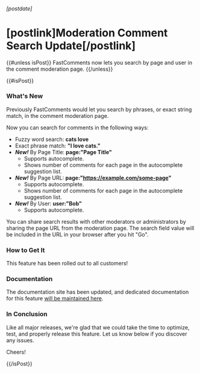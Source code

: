 ###### [postdate]
# [postlink]Moderation Comment Search Update[/postlink]

{{#unless isPost}}
FastComments now lets you search by page and user in the comment moderation page.
{{/unless}}

{{#isPost}}

### What's New

Previously FastComments would let you search by phrases, or exact string match, in the comment moderation page.

Now you can search for comments in the following ways:

- Fuzzy word search: **cats love**
- Exact phrase match: **"I love cats."**
- **_New!_** By Page Title: **page:"Page Title"**
  - Supports autocomplete.
  - Shows number of comments for each page in the autocomplete suggestion list.
- **_New!_** By Page URL: **page:"https://example.com/some-page"**
  - Supports autocomplete.
  - Shows number of comments for each page in the autocomplete suggestion list.
- **_New!_** By User: **user:"Bob"**
  - Supports autocomplete.

You can share search results with other moderators or administrators by sharing the page URL from the moderation page. The search field
value will be included in the URL in your browser after you hit "Go".

### How to Get It

This feature has been rolled out to all customers!

### Documentation

The documentation site has been updated, and dedicated documentation for this feature [will be maintained here](https://docs.fastcomments.com/guide-moderation.html#search).

### In Conclusion

Like all major releases, we're glad that we could take the time to optimize, test, and properly release this feature. Let us know
below if you discover any issues.

Cheers!

{{/isPost}}
